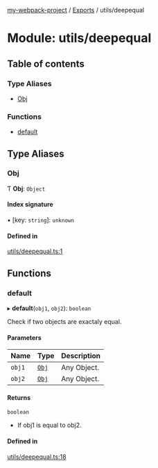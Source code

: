 [my-webpack-project](../README.md) / [Exports](../modules.md) / utils/deepequal

# Module: utils/deepequal

## Table of contents

### Type Aliases

- [Obj](utils_deepequal.md#obj)

### Functions

- [default](utils_deepequal.md#default)

## Type Aliases

### Obj

Ƭ **Obj**: `Object`

#### Index signature

▪ [key: `string`]: `unknown`

#### Defined in

[utils/deepequal.ts:1](https://github.com/hitendrarao/location/blob/56352cf/src/utils/deepequal.ts#L1)

## Functions

### default

▸ **default**(`obj1`, `obj2`): `boolean`

Check if two objects are exactaly equal.

#### Parameters

| Name | Type | Description |
| :------ | :------ | :------ |
| `obj1` | [`Obj`](utils_deepequal.md#obj) | Any Object. |
| `obj2` | [`Obj`](utils_deepequal.md#obj) | Any Object. |

#### Returns

`boolean`

- If obj1 is equal to obj2.

#### Defined in

[utils/deepequal.ts:18](https://github.com/hitendrarao/location/blob/56352cf/src/utils/deepequal.ts#L18)
